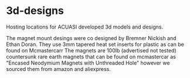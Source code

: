 # 3d-designs
Hosting locations for ACUASI developed 3d models and designs.


The magnet mount desings were co designed by Bremner Nickish and Ethan Doran.
They use 3mm tapered heat set inserts for plastic as can be found on Mcmastercarr
The magnets are 100lb (advertised not tested) countersunk rare earth magnets that can be found on mcmastercar as "Encased Neodymium Magnets with Unthreaded Hole" however we sourced them from amazon and aliexpress.
